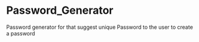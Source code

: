 # Password_Generator
Password generator for that suggest  unique Password to the user to create a password 
